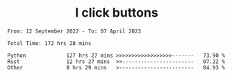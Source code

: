 <h1 align="center">
I click buttons
</h1>

<!--START_SECTION:waka-->

```text
From: 12 September 2022 - To: 07 April 2023

Total Time: 172 hrs 28 mins

Python             127 hrs 27 mins >>>>>>>>>>>>>>>>>>-------   73.90 %
Rust               12 hrs 27 mins  >>-----------------------   07.22 %
Other              8 hrs 29 mins   >------------------------   04.93 %
```

<!--END_SECTION:waka-->
